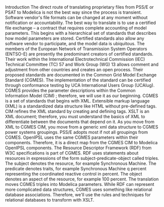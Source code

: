 Introduction
  The direct route of translating proprietary files from PSS/E or PSAT to Modelica is not the best way since the process is transient. Software vendor's file formats can be changed at any moment without notification or accountability.
  The best way to translate is to use a certified file exchange – a contract that requires complete accounting of model parameters. This begins with a hierarchical set of standards that describes how model parameters are stored. Certified standards also allow any software vendor to participate, and the model data is ubiquitous.
  The members of the European Network of Transmission System Operators (ENTSO-E) are presently the predominant creators of certified standards. Their work within the International Electrotechnical Commission (IEC) Technical Committee (TC) 57 and Work Group (WG) 13 allows comment and adjustment from other countries and creates an open process. Their proposed standards are documented in the Common Grid Model Exchange Standard (CGMES). The implementation of the standard can be certified through conformance testing by UCA International Users Group (UCAIug). CGMES provides the parameter descriptions within the Common Information Model (CIM)  ; therefore, we will use it as our beginning.
  CGMES is a set of standards that begins with XML. Extensible markup language (XML) is a standardized data structure like HTML without pre-defined tags. CIM refines the XML standard by creating and defining tags. XSLT is an XML document; therefore, you must understand the basics of XML to differentiate between the documents that depend on it.
  As you move from XML to CGMES CIM, you move from a generic xml data structure to CGMES power systems groupings. PSS/E adopts most if not all groupings from CGMES. OpenIPSL uses the same CGMES parameters within their components. Therefore, it is a direct map from the CGMES CIM to Modelica OpenIPSL components.
  The Resource Descriptor Framework (RDF) from W3C specifications is part of CGMES. RDF uses statements about resources in expressions of the form subject-predicate-object called triples. The subject denotes the resource, for example Synchronous Machine. The predicate denotes traits, for example Synchronous Machine q percent representing the coordinated reactive control in percent. The object denotes an aspect of the resource, for example 100 percent.
  The translation moves CGMES triples into Modelica parameters. While RDF can represent more complicated data structures, CGMES uses something like relational database associations. Therefore, we'll use the rules and techniques for relational databases to transform with XSLT.

